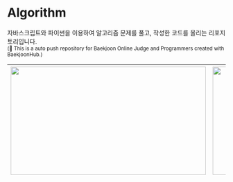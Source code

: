 # Algorithm

자바스크립트와 파이썬을 이용하여 알고리즘 문제를 풀고, 작성한 코드를 올리는 리포지토리입니다.<br>
<sub> (📝 This is a auto push repository for Baekjoon Online Judge and Programmers created with BaekjoonHub.) </sub>

<img src="https://velog.velcdn.com/images/zaman17/post/d2021672-6cd2-4d64-a8ac-85de0c1509ac/image.jpeg" width="450px" height="250px" align="center"> | <img src="https://onlinejudgeimages.s3-ap-northeast-1.amazonaws.com/images/boj-og.png" width="450px" height="250px" align="center">
---|---|
